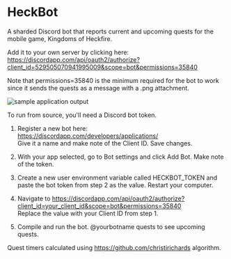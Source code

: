 # HeckBot
A sharded Discord bot that reports current and upcoming quests for the mobile game, Kingdoms of Heckfire.

Add it to your own server by clicking here: https://discordapp.com/api/oauth2/authorize?client_id=529505070941995009&scope=bot&permissions=35840

Note that permissions=35840 is the minimum required for the bot to work since it sends the quests as a message with a .png attachment.

<img src="https://www.nerdarray.net/Images/HeckBot/screenshot.png" alt="sample application output" />

To run from source, you'll need a Discord bot token.

1) Register a new bot here: https://discordapp.com/developers/applications/  <br/>Give it a name and make note of the Client ID.  Save changes.

2) With your app selected, go to Bot settings and click Add Bot.  Make note of the token.

3) Create a new user environment variable called HECKBOT_TOKEN and paste the bot token from step 2 as the value.  Restart your computer.

4) Navigate to https://discordapp.com/api/oauth2/authorize?client_id=your_client_id&scope=bot&permissions=35840  <br/>Replace the value with your Client ID from step 1.

5) Compile and run the bot.  @yourbotname quests to see upcoming quests.


Quest timers calculated using https://github.com/christirichards algorithm.
